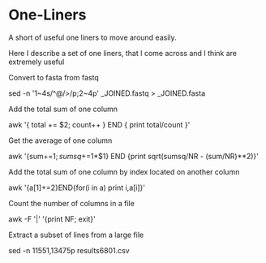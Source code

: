 # One-Liners
A short of useful one liners to move around easily.

Here I describe a set of one liners, that I come across and I think are extremely useful

Convert to fasta from fastq

sed -n '1~4s/^@/>/p;2~4p' <REV>_JOINED.fastq > <REV>_JOINED.fasta
  
Add the total sum of one column

awk '{ total += $2; count++ } END { print total/count }'

Get the average of one column

awk '{sum+=$1; sumsq+=$1*$1} END {print sqrt(sumsq/NR - (sum/NR)**2)}'

Add the total sum of one column by index located on another column

awk '{a[$1]+=$2}END{for(i in a) print i,a[i]}'

Count the number of columns in a file

awk -F '|' '{print NF; exit}' <file name>
  
Extract a subset of lines from a large file 

sed -n 11551,13475p results6801.csv  

